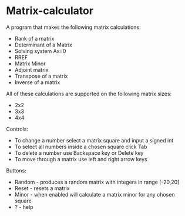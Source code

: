# Matrix-calculator
A program that makes the following matrix calculations:
  - Rank of a matrix
  - Determinant of a Matrix
  - Solving system Ax=0
  - RREF
  - Matrix Minor
  - Adjoint matrix
  - Transpose of a matrix
  - Inverse of a matrix
 
All of these calculations are supported on the following matrix sizes:
  - 2x2
  - 3x3
  - 4x4
  
Controls:
  - To change a number select a matrix square and input a signed int
  - To select all numbers inside a chosen square click Tab
  - To delete a number use Backspace key or Delete key
  - To move through a matrix use left and right arrow keys
   
Buttons:
  - Random - produces a random matrix with integers in range [-20,20]
  - Reset - resets a matrix
  - Minor - when enabled will calculate a matrix minor for any chosen square
  - ? - help

